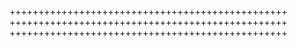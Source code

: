 ++++++++++++++++++++++++++++++++++++++++++++++++
++++++++++++++++++++++++++++++++++++++++++++++++
++++++++++++++++++++++++++++++++++++++++++++++++
